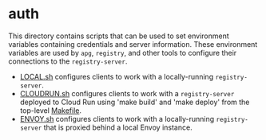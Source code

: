 # auth

This directory contains scripts that can be used to set environment variables
containing credentials and server information. These environment variables are
used by `apg`, `registry`, and other tools to configure their connections to
the `registry-server`.

- [LOCAL.sh](LOCAL.sh) configures clients to work with a locally-running
  `registry-server`.
- [CLOUDRUN.sh](CLOUDRUN.sh) configures clients to work with a
  `registry-server` deployed to Cloud Run using 'make build' and 'make deploy'
  from the top-level [Makefile](../Makefile).
- [ENVOY.sh](ENVOY.sh) configures clients to work with a locally-running
  `registry-server` that is proxied behind a local Envoy instance.
